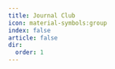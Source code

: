```yaml
---
title: Journal Club
icon: material-symbols:group
index: false
article: false
dir:
  order: 1
---
```


<Catalog />
